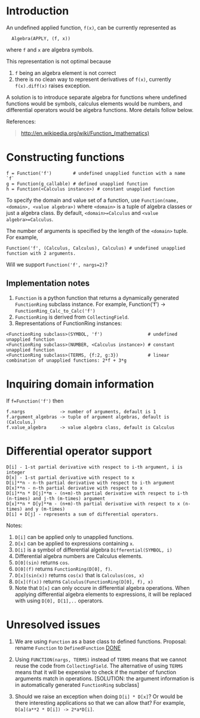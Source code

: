# Introduction #

An undefined applied function, `f(x)`, can be currently
represented as
```
  Algebra(APPLY, (f, x))
```
where `f` and `x` are algebra symbols.

This representation is not optimal because

  1. `f` being an algebra element is not correct
  1. there is no clean way to represent derivatives of `f(x)`, currently `f(x).diff(x)` raises exception.

A solution is to introduce separate algebra for functions where undefined functions would be symbols, calculus elements would be numbers, and differential operators would be algebra functions. More details follow below.

References:
> http://en.wikipedia.org/wiki/Function_(mathematics)

# Constructing functions #

```
f = Function('f')        # undefined unapplied function with a name `f`
g = Function(g_callable) # defined unapplied function
h = Function(<Calculus instance>) # constant unapplied function
```

To specify the domain and value set of a function, use `Function(name, <domain>, <value algebra>)` where `<domain>` is a tuple of algebra classes or just a algebra class.
By default, `<domain>=Calculus` and `<value algebra>=Calculus`.

The number of arguments is specified by the length of the `<domain>` tuple.
For example,
```
Function('f', (Calculus, Calculus), Calculus) # undefined unapplied function with 2 arguments.
```

Will we support `Function('f', nargs=2)`?

## Implementation notes ##

  1. `Function` is a python function that returns a dynamically generated `FunctionRing` subclass instance. For example, Function('f') -> `FunctionRing_Calc_to_Calc('f')`
  1. `FunctionRing` is derived from `CollectingField`.
  1. Representations of FunctionRing instances:
```
<FunctionRing subclass>(SYMBOL, 'f')                 # undefined unapplied function
<FunctionRing subclass>(NUMBER, <Calculus instance>) # constant unapplied function
<FunctionRing subclass>(TERMS, {f:2, g:3})           # linear combination of unapplied functions: 2*f + 3*g
```

# Inquiring domain information #

If `f=Function('f')` then
```
f.nargs             -> number of arguments, default is 1
f.argument_algebras -> tuple of argument algebras, default is (Calculus,)
f.value_algebra     -> value algebra class, default is Calculus
```

# Differential operator support #

```
D[i] - 1-st partial derivative with respect to i-th argument, i is integer
D[x] - 1-st partial derivative with respect to x
D[i]**n - n-th partial derivative with respect to i-th argument
D[x]**n - n-th partial derivative with respect to x
D[i]**n * D[j]**m - (n+m)-th partial derivative with respect to i-th (n-times) and j-th (m-times) argument
D[x]**n * D[y]**m - (n+m)-th partial derivative with respect to x (n-times) and y (m-times)
D[i] + D[j] - represents a sum of differential operators.
```

Notes:
  1. `D[i]` can be applied only to unapplied functions.
  1. `D[x]` can be applied to expressions containing `x`.
  1. `D[i]` is a symbol of differential algebra `Differential(SYMBOL, i)`
  1. Differential algebra numbers are Calculus elements.
  1. `D[0](sin)` returns `cos`.
  1. `D[0](f)` returns `FunctionRing(D[0], f)`.
  1. `D[x](sin(x))` returns `cos(x)` that is `Calculus(cos, x)`
  1. `D[x](f(x))` returns `Calculus(FunctionRing(D[0], f), x)`
  1. Note that `D[x]` can only occure in differential algebra operations. When applying differential algebra elements to expressions, it will be replaced with using `D[0], D[1],..` operators.

# Unresolved issues #

  1. We are using `Function` as a base class to defined functions. Proposal: rename `Function` to `DefinedFunction` [DONE](DONE.md)

  1. Using `FUNCTION(nargs, TERMS)` instead of `TERMS` means that we cannot reuse the code from `CollectingField`. The alternative of using `TERMS` means that it will be expensive to check if the number of function arguments match in operations. [SOLUTION: the argument information is in automatically generated `FunctionRing` subclass]

  1. Should we raise an exception when doing `D[i] * D[x]`? Or would be there interesting applications so that we can allow that? For example, `D[a](a**2 * D[i]) -> 2*a*D[i]`.